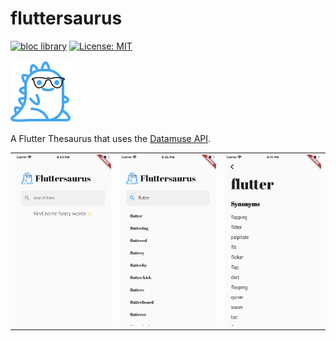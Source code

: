# fluttersaurus

[![bloc library](https://tinyurl.com/bloc-library)](https://pub.dev/packages/bloc)
[![License: MIT](https://img.shields.io/badge/license-MIT-purple.svg)](https://opensource.org/licenses/MIT)

![logo](assets/icons/fluttersaurus.png)

A Flutter Thesaurus that uses the [Datamuse API](http://www.datamuse.com/api).

<table>
    <tr>
        <td style="text-align: center">
            <img src="art/home.png" width="200"/>
        </td>            
        <td style="text-align: center">
            <img src="art/search.png" width="200"/>            
        </td>
        <td style="text-align: center">
            <img src="art/synonyms.png" width="200" />
        </td>
    </tr>
</table>
